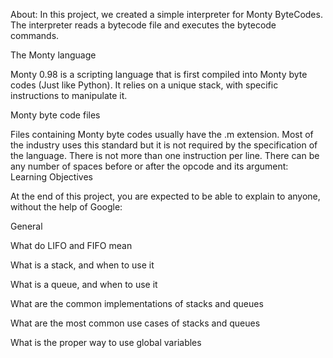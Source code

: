 About: In this project, we created a simple interpreter for Monty ByteCodes. The interpreter reads a bytecode file and executes the bytecode commands.



The Monty language

Monty 0.98 is a scripting language that is first compiled into Monty byte codes (Just like Python). It relies on a unique stack, with specific instructions to manipulate it.



Monty byte code files

Files containing Monty byte codes usually have the .m extension. Most of the industry uses this standard but it is not required by the specification of the language. There is not more than one instruction per line. There can be any number of spaces before or after the opcode and its argument:
Learning Objectives

At the end of this project, you are expected to be able to explain to anyone, without the help of Google:



General

What do LIFO and FIFO mean

What is a stack, and when to use it

What is a queue, and when to use it

What are the common implementations of stacks and queues

What are the most common use cases of stacks and queues

What is the proper way to use global variables
